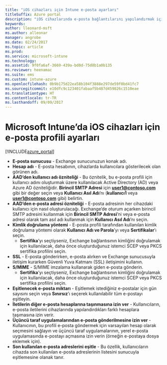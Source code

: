 ```yaml
---
title: "iOS cihazları için Intune e-posta ayarları"
titleSuffix: Azure portal
description: "iOS cihazlarında e-posta bağlantılarını yapılandırmak için kullanabileceğiniz Intune ayarlarını öğrenin.\""
keywords: 
author: lleonard-msft
ms.author: alleonar
manager: angrobe
ms.date: 02/24/2017
ms.topic: article
ms.prod: 
ms.service: microsoft-intune
ms.technology: 
ms.assetid: 9f0fa6af-3669-439a-bd0d-75d8b1a0b135
ms.reviewer: heenamac
ms.suite: ems
ms.custom: intune-azure
ms.openlocfilehash: 0b9b175d22ea58b104f3888e297de59f0bd41fc7
ms.sourcegitcommit: e10dfc9c123401fabaaf5b487d459826c1510eae
ms.translationtype: HT
ms.contentlocale: tr-TR
ms.lasthandoff: 09/09/2017
---
```

# <a name="email-profile-settings-for-ios-devices-in-microsoft-intune"></a>Microsoft Intune’da iOS cihazları için e-posta profili ayarları

[!INCLUDE[azure_portal](./includes/azure_portal.md)]



- **E-posta sunucusu** - Exchange sunucunuzun konak adı.
- **Hesap adı** - E-posta hesabının, cihazlarda kullanıcılara gösterilecek olan görünen adı.
- **AAD’den kullanıcı adı özniteliği** - Bu öznitelik, bu e-posta profili için kullanıcı adını oluşturmak üzere kullanılacak Active Directory (AD) veya Azure AD özniteliğidir. **Birincil SMTP Adresi** için **user1@contoso.com** gibi bir değer seçin veya **Kullanıcı Asıl Adı**’nı (**kullanıcı1** veya **user1@contoso.com** gibi) belirtin.
- **AAD’den e-posta adresi özniteliği** - E-posta adresinin her cihazdaki kullanıcı için nasıl oluşturulacağı. Exchange’de oturum açarken birincil SMTP adresini kullanmak için **Birincil SMTP Adresi**’ni veya e-posta adresi olarak tam asıl adı kullanmak için **Kullanıcı Asıl Adı**’nı seçin.
- **Kimlik doğrulama yöntemi** - E-posta profili tarafından kullanılan kimlik doğrulama yöntemi olarak **Kullanıcı Adı ve Parola**’yı veya **Sertifikalar**’ı seçin.
    - **Sertifika**’yı seçtiyseniz, Exchange bağlantısının kimliğini doğrulamak için kullanılacak, daha önce oluşturduğunuz istemci SCEP veya PKCS sertifika profilini seçin.
- **SSL** - E-posta gönderirken, e-posta alırken ve Exchange sunucusuyla iletişim kurarken Güvenli Yuva Katmanı (SSL) iletişimini kullanın.
- **S/MIME** - S/MIME imzalama kullanarak giden e-posta gönderin.
    - **Sertifika**’yı seçtiyseniz, Exchange bağlantısının kimliğini doğrulamak için kullanılacak, daha önce oluşturduğunuz istemci SCEP veya PKCS sertifika profilini seçin.
- **Eşitlenecek e-posta miktarı** - Eşitlemek istediğiniz e-postalar için gün sayısını seçin veya **Sınırsız**’ı seçerek kullanılabilir tüm e-postayı eşitleyin.
- **İletilerin diğer e-posta hesaplarına taşınmasına izin ver** - Kullanıcıların, e-posta iletilerini cihazlarında yapılandırdıkları farklı hesaplara taşımasına izin verir.
- **Üçüncü taraf uygulamalarından e-posta gönderilmesine izin ver** - Kullanıcının, bu profili e-posta göndermek için varsayılan hesap olarak seçmesini sağlayın ve üçüncü taraf uygulamalarının, yerel e-posta uygulamasında e-postayı açmasına izin verin (örneğin e-postaya dosya eklemek için).
- **Son kullanılan e-posta adreslerini eşitle** - Bu özellik, kullanıcıların cihazda son kullanılan e-posta adreslerinin listesini sunucuyla eşitlemesine olanak tanır.
